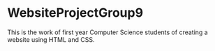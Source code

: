 # WebsiteProjectGroup9
This is the work of first year Computer Science students of creating a website using HTML and CSS.
